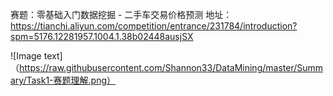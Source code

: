  
赛题：零基础入门数据挖掘 - 二手车交易价格预测
地址：
https://tianchi.aliyun.com/competition/entrance/231784/introduction?spm=5176.12281957.1004.1.38b02448ausjSX  
  

![Image text]
（https://raw.githubusercontent.com/Shannon33/DataMining/master/Summary/Task1-赛题理解.png）